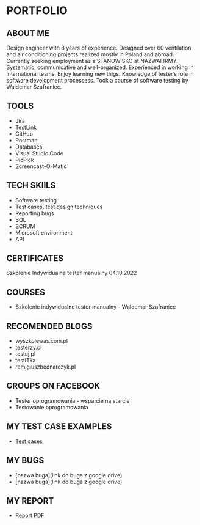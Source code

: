 # PORTFOLIO
## ABOUT ME
Design engineer with 8 years of experience. Designed over 60 ventilation and air conditioning projects realized mostly in Poland and abroad. Currently seeking employment as a STANOWISKO at NAZWAFIRMY. Systematic, communicative and well-organized. Experienced in working in international teams. Enjoy learning new thigs. Knowledge of tester’s role in software development processess. Took a course of software testing by Waldemar Szafraniec.
## TOOLS
* Jira
* TestLink
* GitHub
* Postman
* Databases
* Visual Studio Code
* PicPick
* Screencast-O-Matic
## TECH SKIILS
* Software testing
* Test cases, test design techniques
* Reporting bugs
* SQL
* SCRUM
* Microsoft environment
* API
## CERTIFICATES
Szkolenie Indywidualne tester manualny 04.10.2022
## COURSES
* Szkolenie indywidualne tester manualny - Waldemar Szafraniec
## RECOMENDED BLOGS
* wyszkolewas.com.pl
* testerzy.pl
* testuj.pl
* testITka
* remigiuszbednarczyk.pl
## GROUPS ON FACEBOOK
* Tester oprogramowania - wsparcie na starcie
* Testowanie oprogramowania
## MY TEST CASE EXAMPLES
* [Test cases](https://drive.google.com/file/d/1bIE818miSP_j24EzUUbmXQVdLhFUX9fl/view?usp=sharing)
## MY BUGS
* [nazwa buga](link do buga z google drive)
* [nazwa buga](link do buga z google drive)

## MY REPORT 
* [Report PDF](https://drive.google.com/file/d/1TA9QvfrJjdU4NsEb_lwduGrju6aYhAOb/view?usp=sharing)
